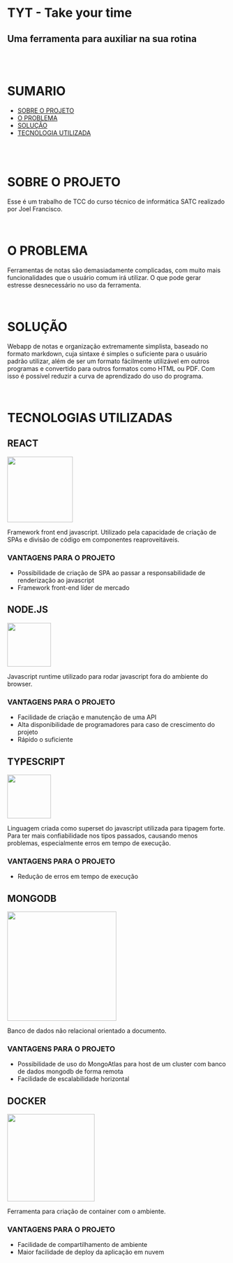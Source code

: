# TYT - Take your time 

## Uma ferramenta para auxiliar na sua rotina

<br>
<br>

# SUMARIO
- [SOBRE O PROJETO](https://github.com/JoelFrancisco/TYT#sobre-o-projeto)
- [O PROBLEMA](https://github.com/JoelFrancisco/TYT#o-problema)
- [SOLUÇÃO](https://github.com/JoelFrancisco/TYT#solu%C3%A7%C3%A3o)
- [TECNOLOGIA UTILIZADA](https://github.com/JoelFrancisco/TYT#tecnologias-utilizadas)

<br>
<br>

# SOBRE O PROJETO
Esse é um trabalho de TCC do curso técnico de informática SATC realizado por Joel Francisco.

<br>

# O PROBLEMA
Ferramentas de notas são demasiadamente complicadas, com muito mais funcionalidades que o usuário comum irá utilizar. O que pode gerar estresse desnecessário no uso da ferramenta.

<br>

# SOLUÇÃO
Webapp de notas e organização extremamente simplista, baseado no formato markdown, cuja sintaxe é simples o suficiente para o usuário padrão utilizar, além de ser um formato fácilmente utilizável em outros programas e convertido para outros formatos como HTML ou PDF. Com isso é possível 
reduzir a curva de aprendizado do uso do programa.

<br>

# TECNOLOGIAS UTILIZADAS

## REACT

<img src="https://upload.wikimedia.org/wikipedia/commons/thumb/a/a7/React-icon.svg/1280px-React-icon.svg.png" width="150">

Framework front end javascript. Utilizado pela capacidade de criação de SPAs e divisão de código em componentes reaproveitáveis.

### VANTAGENS PARA O PROJETO

- Possibilidade de criação de SPA ao passar a responsabilidade de renderização ao javascript
- Framework front-end líder de mercado

## NODE.JS

<img src="https://nodejs.org/static/images/logo.svg" width="100">

Javascript runtime utilizado para rodar javascript fora do ambiente do browser.

### VANTAGENS PARA O PROJETO

- Facilidade de criação e manutenção de uma API
- Alta disponibilidade de programadores para caso de crescimento do projeto
- Rápido o suficiente

## TYPESCRIPT

<img src="https://upload.wikimedia.org/wikipedia/commons/4/4c/Typescript_logo_2020.svg" width="100">

Linguagem criada como superset do javascript utilizada para tipagem forte. Para ter mais confiabilidade nos tipos passados, causando menos problemas, especialmente erros em tempo de execução.

### VANTAGENS PARA O PROJETO

- Redução de erros em tempo de execução

## MONGODB

<img src="https://nakedsecurity.sophos.com/wp-content/uploads/sites/2/2017/01/mongodb.png?w=775" width="250">

Banco de dados não relacional orientado a documento.

### VANTAGENS PARA O PROJETO

- Possibilidade de uso do MongoAtlas para host de um cluster com banco de dados mongodb de forma remota
- Facilidade de escalabilidade horizontal

## DOCKER

<img src="https://miro.medium.com/max/336/0*rmv6pZTW2hfP2XYd.png" width="200">

Ferramenta para criação de container com o ambiente.

### VANTAGENS PARA O PROJETO

- Facilidade de compartilhamento de ambiente
- Maior facilidade de deploy da aplicação em nuvem